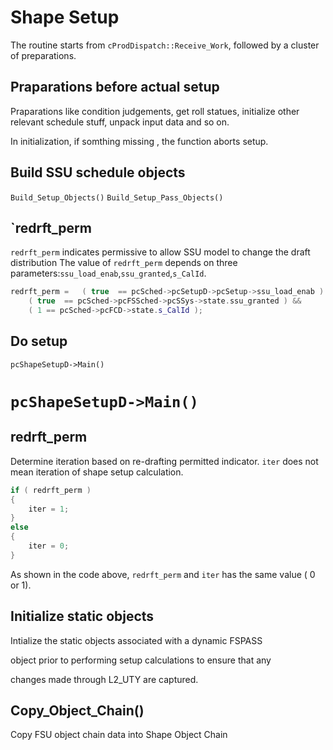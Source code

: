 # Shape Setup

The routine starts from `cProdDispatch::Receive_Work`, followed by a cluster of preparations.

## Praparations before actual setup

Praparations like condition judgements, get roll statues, initialize other relevant schedule stuff, unpack input data and so on.

In initialization, if somthing missing , the function aborts setup.

## Build SSU schedule objects

`Build_Setup_Objects()`
`Build_Setup_Pass_Objects()`


## `redrft_perm
`redrft_perm` indicates permissive to allow SSU model to change the draft distribution
The value of `redrft_perm` depends on three parameters:`ssu_load_enab`,`ssu_granted`,`s_CalId`.
```c++
redrft_perm =   ( true  == pcSched->pcSetupD->pcSetup->ssu_load_enab ) &&
    ( true  == pcSched->pcFSSched->pcSSys->state.ssu_granted ) &&
    ( 1 == pcSched->pcFCD->state.s_CalId );
```

## Do setup
`pcShapeSetupD->Main()` 


# `pcShapeSetupD->Main()`

## redrft_perm
Determine iteration based on re-drafting permitted indicator.
`iter` does not mean iteration of shape setup calculation.

```c++
if ( redrft_perm )
{
    iter = 1;
}
else
{
    iter = 0;
}
```
As shown in the code above, `redrft_perm` and `iter` has the same value ( 0 or 1).


## Initialize static objects

Intialize the static objects associated with a dynamic FSPASS

object prior to performing setup calculations to ensure that any

changes made through L2_UTY are captured.

## Copy_Object_Chain()

Copy FSU object chain data into Shape Object Chain
